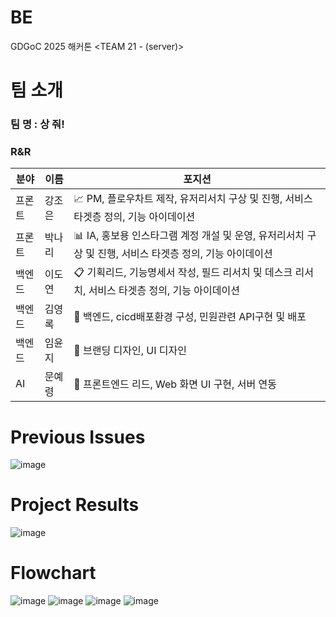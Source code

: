 # BE
GDGoC 2025 해커톤 &lt;TEAM 21 -  (server)>

# 팀 소개
### 팀 명 : 상 줘!
### R&R

| 분야   | 이름   | 포지션                                                                                                   |
| ------ | ------ | -------------------------------------------------------------------------------------------------------- |
| 프론트   | 강조은 | 📈 PM, 플로우차트 제작, 유저리서치 구상 및 진행, 서비스 타겟층 정의, 기능 아이데이션                     |
| 프론트   | 박나리 | 📊 IA, 홍보용 인스타그램 계정 개설 및 운영, 유저리서치 구상 및 진행, 서비스 타겟층 정의, 기능 아이데이션 |
| 백엔드   | 이도연 | 📋 기획리드, 기능명세서 작성, 필드 리서치 및 데스크 리서치, 서비스 타겟층 정의, 기능 아이데이션          |
| 백엔드 | 김영록   | 🔐 백엔드, cicd배포환경 구성, 민원관련 API구현 및 배포                                                |
| 백엔드 | 임윤지 | 📢 브랜딩 디자인, UI 디자인                                                                              |
| AI   | 문예령 | 🔦 프론트엔드 리드, Web 화면 UI 구현, 서버 연동                                                          |

# Previous Issues
![image](https://github.com/user-attachments/assets/8db518f8-29a8-4ffc-ac43-17b69555a54a)

# Project Results
![image](https://github.com/user-attachments/assets/84b0c408-2b41-4e5c-b6be-0520b57701a5)

# Flowchart
![image](https://github.com/user-attachments/assets/c09ab1cd-40c8-4d6c-a051-da4078d56daf)
![image](https://github.com/user-attachments/assets/95f1ad26-cd68-4ed6-ac38-2dd5f69907da)
![image](https://github.com/user-attachments/assets/f028e2ce-6dc8-4e63-b4b1-27a5126f5b8d)
![image](https://github.com/user-attachments/assets/bab3a7b9-68cc-4183-8ba7-0528e5ec84e7)


